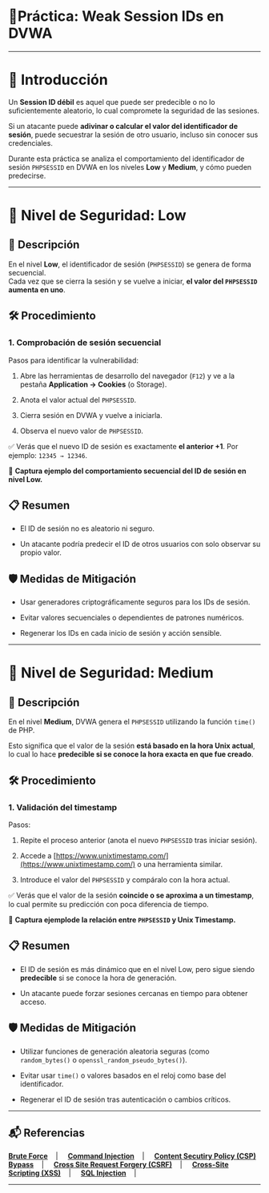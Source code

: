 # 🪪​ Práctica: Weak Session IDs en DVWA

---

# 📖 Introducción

Un **Session ID débil** es aquel que puede ser predecible o no lo suficientemente aleatorio, lo cual compromete la seguridad de las sesiones.

Si un atacante puede **adivinar o calcular el valor del identificador de sesión**, puede secuestrar la sesión de otro usuario, incluso sin conocer sus credenciales.

Durante esta práctica se analiza el comportamiento del identificador de sesión `PHPSESSID` en DVWA en los niveles **Low** y **Medium**, y cómo pueden predecirse.

---

# 🔷 Nivel de Seguridad: Low

## 📌 Descripción

En el nivel **Low**, el identificador de sesión (`PHPSESSID`) se genera de forma secuencial.  
Cada vez que se cierra la sesión y se vuelve a iniciar, **el valor del `PHPSESSID` aumenta en uno**.


## 🛠️ Procedimiento

### 1. Comprobación de sesión secuencial

Pasos para identificar la vulnerabilidad:


1. Abre las herramientas de desarrollo del navegador (`F12`) y ve a la pestaña **Application → Cookies** (o Storage).

2. Anota el valor actual del `PHPSESSID`.

3. Cierra sesión en DVWA y vuelve a iniciarla.

4. Observa el nuevo valor de `PHPSESSID`.


✅ Verás que el nuevo ID de sesión es exactamente **el anterior +1**. Por ejemplo: `12345 → 12346`.

📸 **Captura ejemplo del comportamiento secuencial del ID de sesión en nivel Low.**  




## 📋 Resumen

- El ID de sesión no es aleatorio ni seguro.

- Un atacante podría predecir el ID de otros usuarios con solo observar su propio valor.


## 🛡️ Medidas de Mitigación

- Usar generadores criptográficamente seguros para los IDs de sesión.

- Evitar valores secuenciales o dependientes de patrones numéricos.

- Regenerar los IDs en cada inicio de sesión y acción sensible.

---

# 🔶 Nivel de Seguridad: Medium

## 📌 Descripción

En el nivel **Medium**, DVWA genera el `PHPSESSID` utilizando la función `time()` de PHP.

Esto significa que el valor de la sesión **está basado en la hora Unix actual**, lo cual lo hace **predecible si se conoce la hora exacta en que fue creado**.


## 🛠️ Procedimiento

### 1. Validación del timestamp

Pasos:


1. Repite el proceso anterior (anota el nuevo `PHPSESSID` tras iniciar sesión).

2. Accede a [https://www.unixtimestamp.com/](https://www.unixtimestamp.com/) o una herramienta similar.

3. Introduce el valor del `PHPSESSID` y compáralo con la hora actual.


✅ Verás que el valor de la sesión **coincide o se aproxima a un timestamp**, lo cual permite su predicción con poca diferencia de tiempo.

📸 **Captura ejemplode la relación entre `PHPSESSID` y Unix Timestamp.**  




## 📋 Resumen

- El ID de sesión es más dinámico que en el nivel Low, pero sigue siendo **predecible** si se conoce la hora de generación.

- Un atacante puede forzar sesiones cercanas en tiempo para obtener acceso.


## 🛡️ Medidas de Mitigación

- Utilizar funciones de generación aleatoria seguras (como `random_bytes()` o `openssl_random_pseudo_bytes()`).

- Evitar usar `time()` o valores basados en el reloj como base del identificador.

- Regenerar el ID de sesión tras autenticación o cambios críticos.

---

## 📬 Referencias

**[Brute Force](https://github.com/XaviGimReu/PPS-10836126/tree/main/template-main/RA3/RA3_2/Brute%20Force)**&nbsp;&nbsp;&nbsp; | &nbsp;&nbsp;&nbsp;
**[Command Injection](https://github.com/XaviGimReu/PPS-10836126/tree/main/template-main/RA3/RA3_2/Command%20Injection)**&nbsp;&nbsp;&nbsp; | &nbsp;&nbsp;&nbsp;
**[Content Secutiry Policy (CSP) Bypass](https://github.com/XaviGimReu/PPS-10836126/tree/main/template-main/RA3/RA3_2/Content%20Security%20Policy%20(CSP)%20Bypass)**&nbsp;&nbsp;&nbsp; | &nbsp;&nbsp;&nbsp;
**[Cross Site Request Forgery (CSRF)](https://github.com/XaviGimReu/PPS-10836126/tree/main/template-main/RA3/RA3_2/Cross%20Site%20Request%20Forgery%20(CSRF))**&nbsp;&nbsp;&nbsp; | &nbsp;&nbsp;&nbsp;
**[Cross-Site Scripting (XSS)](https://github.com/XaviGimReu/PPS-10836126/tree/main/template-main/RA3/RA3_2/Cross-Site%20Scripting%20(XSS))**&nbsp;&nbsp;&nbsp; | &nbsp;&nbsp;&nbsp;
**[SQL Injection](https://github.com/XaviGimReu/PPS-10836126/tree/main/template-main/RA3/RA3_2/SQL%20Injection)**&nbsp;&nbsp;&nbsp; | &nbsp;&nbsp;&nbsp;

---

